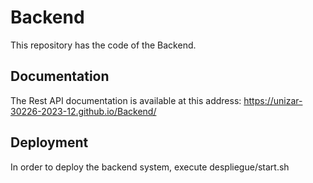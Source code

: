 # Backend

This repository has the code of the Backend.

## Documentation

The Rest API documentation is available at this address: https://unizar-30226-2023-12.github.io/Backend/

## Deployment

In order to deploy the backend system, execute despliegue/start.sh
